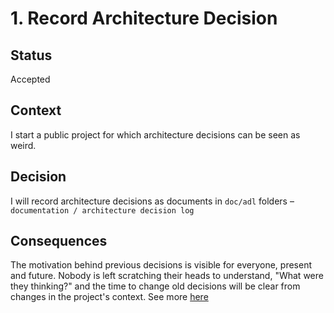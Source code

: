 # 1. Record Architecture Decision

## Status

Accepted

## Context

I start a public project for which architecture decisions can be seen as weird.

## Decision

I will record architecture decisions as documents in `doc/adl` folders – `documentation / architecture decision log`

## Consequences

The motivation behind previous decisions is visible for everyone, present and future. Nobody is left scratching their heads to understand, "What were they thinking?" and the time to change old decisions will be clear from changes in the project's context.
See more [here](http://thinkrelevance.com/blog/2011/11/15/documenting-architecture-decisions)